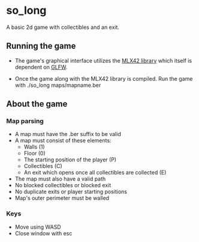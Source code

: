 # so_long
A basic 2d game with collectibles and an exit.
## Running the game
- The game's graphical interface utilizes the [MLX42 library](https://github.com/codam-coding-college/MLX42) which itself is dependent on [GLFW](https://github.com/glfw/glfw).

- Once the game along with the MLX42 library is compiled. Run the game with ./so_long maps/mapname.ber

## About the game
### Map parsing
- A map must have the .ber suffix to be valid
- A map must consist of these elements:
    - Walls (1)
    - Floor (0)
    - The starting position of the player (P)
    - Collectibles (C)
    - An exit which opens once all collectibles are collected (E)
- The map must also have a valid path
- No blocked collectibles or blocked exit
- No duplicate exits or player starting positions
- Map's outer perimeter must be walled
### Keys
- Move using WASD
- Close window with esc
